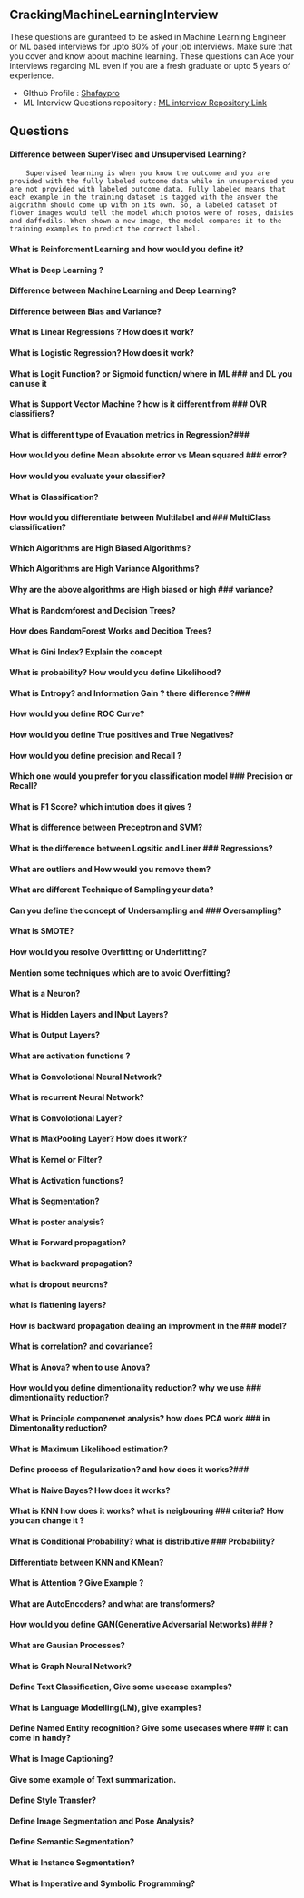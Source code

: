 ## CrackingMachineLearningInterview

These questions are guranteed to be asked in Machine Learning Engineer or ML based interviews for upto 80% of your job interviews. Make sure that you cover and know about machine learning. These questions can Ace your interviews regarding ML even if you are a fresh graduate or upto 5 years of experience.


* GIthub Profile :  [Shafaypro](https://github.com/shafaypro)
* ML Interview Questions repository : [ML interview Repository Link](https://github.com/shafaypro/CrackingMachineLearningInterview "ML Interview Repository")
## Questions

#### Difference between SuperVised and Unsupervised Learning?
        Supervised learning is when you know the outcome and you are provided with the fully labeled outcome data while in unsupervised you are not provided with labeled outcome data. Fully labeled means that each example in the training dataset is tagged with the answer the algorithm should come up with on its own. So, a labeled dataset of flower images would tell the model which photos were of roses, daisies and daffodils. When shown a new image, the model compares it to the training examples to predict the correct label.
#### What is Reinforcment Learning and how would you define it?
#### What is Deep Learning ?	
#### Difference between Machine Learning and Deep Learning?	
#### Difference between Bias and Variance?	
#### What is Linear Regressions ? How does it work?	
#### What is Logistic Regression? How does it work?	
#### What is Logit Function? or Sigmoid function/ where in ML ### and DL you can use it	
#### What is Support Vector Machine ? how is it different from ### OVR classifiers?	
#### What is different type of Evauation metrics in Regression?### 	
#### How would you define Mean absolute error vs Mean squared ### error?	
#### How would you evaluate your classifier?	
#### What is Classification? 	
#### How would you differentiate between Multilabel and ### MultiClass classification?	
#### Which Algorithms are High Biased Algorithms?	
#### Which Algorithms are High Variance Algorithms?	
#### Why are the above algorithms are High biased or high ### variance?	
#### What is Randomforest and Decision Trees?	
#### How does RandomForest Works and Decition Trees?	
#### What is Gini Index? Explain the concept	
#### What is probability? How would you define Likelihood?	
#### What is Entropy? and Information Gain ? there difference ?### 	
#### How would you define ROC Curve?	
#### How would you define True positives and True Negatives?	
#### How would you define precision and Recall ?	
#### Which one would you prefer for you classification model ### Precision or Recall?	
#### What is F1 Score? which intution does it gives ?	
#### What is difference between Preceptron and SVM?	
#### What is the difference between Logsitic and Liner ### Regressions? 	
#### What are outliers and How would you remove them?	
#### What are different Technique of Sampling your data?	
#### Can you define the concept of Undersampling and ### Oversampling?	
#### What is SMOTE?	
#### How would you resolve Overfitting or Underfitting? 	
#### Mention some techniques which are to avoid Overfitting?	
#### What is a Neuron?	
#### What is Hidden Layers and INput Layers?	
#### What is Output Layers?	
#### What are activation functions ? 	
#### What is Convolotional Neural Network?	
#### What is recurrent Neural Network?	
#### What is Convolotional Layer?	
#### What is MaxPooling Layer? How does it work?	
#### What is Kernel or Filter?	
#### What is Activation functions?	
#### What is Segmentation?	
#### What is poster analysis?	
#### What is Forward propagation?	
#### What is backward propagation?	
#### what is dropout neurons?	
#### what is flattening layers?	
#### How is backward propagation dealing an improvment in the ### model?	
#### What is correlation? and covariance?	
#### What is Anova? when to use Anova?	
#### How would you define dimentionality reduction? why we use ### dimentionality reduction?	
#### What is Principle componenet analysis? how does PCA work ### in Dimentonality reduction?	
#### What is Maximum Likelihood estimation?	
#### Define process of Regularization? and how does it works?### 	
#### What is Naive Bayes? How does it works?	
#### What is KNN how does it works? what is neigbouring ### criteria? How you can change it ?	
#### What is Conditional Probability? what is distributive ### Probability?	
#### Differentiate between KNN and KMean?	
#### What is Attention ? Give Example ?	
#### What are AutoEncoders? and what are transformers?	
#### How would you define GAN(Generative Adversarial Networks) ### ?	
#### What are Gausian Processes?	
#### What is Graph Neural Network?	
#### Define Text Classification, Give some usecase examples?	
#### What is Language Modelling(LM), give examples?	
#### Define Named Entity recognition? Give some usecases where ### it can come in handy?	
#### What is Image Captioning?	
#### Give some example of Text summarization.	
#### Define Style Transfer?	
#### Define Image Segmentation and Pose Analysis?	
#### Define Semantic Segmentation?	
#### What is Instance Segmentation?	
#### What is Imperative and Symbolic Programming?	